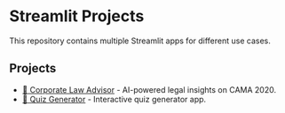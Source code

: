 # Streamlit Projects

This repository contains multiple Streamlit apps for different use cases.

## Projects

- [📜 Corporate Law Advisor](https://corporate-law.streamlit.app/) - AI-powered legal insights on CAMA 2020.
- [📝 Quiz Generator](https://iquill.streamlit.app) - Interactive quiz generator app.
